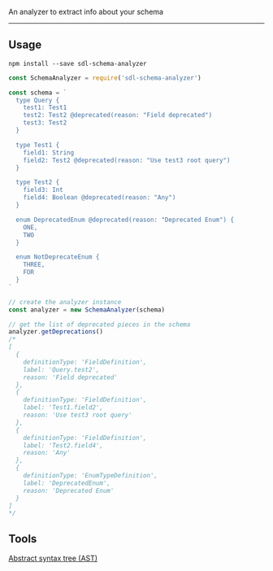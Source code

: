 An analyzer to extract info about your schema

---

## Usage

```
npm install --save sdl-schema-analyzer
```

```javascript
const SchemaAnalyzer = require('sdl-schema-analyzer')

const schema = `
  type Query {
    test1: Test1
    test2: Test2 @deprecated(reason: "Field deprecated")
    test3: Test2
  }

  type Test1 {
    field1: String
    field2: Test2 @deprecated(reason: "Use test3 root query")
  }

  type Test2 {
    field3: Int
    field4: Boolean @deprecated(reason: "Any")
  }

  enum DeprecatedEnum @deprecated(reason: "Deprecated Enum") { 
    ONE, 
    TWO
  }

  enum NotDeprecateEnum {
    THREE, 
    FOR
  }
`

// create the analyzer instance
const analyzer = new SchemaAnalyzer(schema)

// get the list of deprecated pieces in the schema 
analyzer.getDeprecations() 
/*
[
  {
    definitionType: 'FieldDefinition',
    label: 'Query.test2',
    reason: 'Field deprecated'
  },
  {
    definitionType: 'FieldDefinition',
    label: 'Test1.field2',
    reason: 'Use test3 root query'
  },
  {
    definitionType: 'FieldDefinition',
    label: 'Test2.field4',
    reason: 'Any'
  },
  {
    definitionType: 'EnumTypeDefinition',
    label: 'DeprecatedEnum',
    reason: 'Deprecated Enum'
  }
]
*/
```

## Tools

[Abstract syntax tree (AST)](https://astexplorer.net/#/gist/9bb73e8b0d49f11d0e91b21a1f52aadd/d0b34c79e824f29f7d9b1f1cee24256d3b6f484e) 